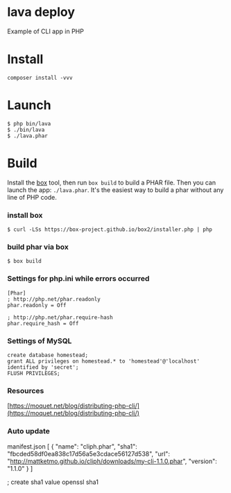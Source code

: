 # lava deploy

Example of CLI app in PHP

# Install

    composer install -vvv


# Launch

	$ php bin/lava
	$ ./bin/lava
	$ ./lava.phar

# Build

Install the [box](https://github.com/box-project/box2) tool, then run `box build` to build
a PHAR file. Then you can launch the app: `./lava.phar`. It's the easiest way to build a phar without any line of PHP code.

### install box

	$ curl -LSs https://box-project.github.io/box2/installer.php | php


### build phar via box

	$ box build


### Settings for php.ini while errors occurred

```
[Phar]
; http://php.net/phar.readonly
phar.readonly = Off

; http://php.net/phar.require-hash
phar.require_hash = Off

```

### Settings of MySQL

```
create database homestead;
grant ALL privileges on homestead.* to 'homestead'@'localhost' identified by 'secret';
FLUSH PRIVILEGES;
```


### Resources

[https://moquet.net/blog/distributing-php-cli/](https://moquet.net/blog/distributing-php-cli/)



### Auto update

manifest.json
[
    {
        "name": "cliph.phar",
        "sha1": "fbcded58df0ea838c17d56a5e3cdace56127d538",
        "url": "http://mattketmo.github.io/cliph/downloads/my-cli-1.1.0.phar",
        "version": "1.1.0"
    }
]

; create sha1 value
openssl sha1 <file>






